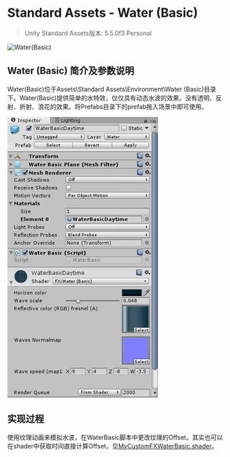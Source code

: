 # Standard Assets - Water (Basic)

> Unity Standard Assets版本: 5.5.0f3 Personal

![Water(Basic)](Water_basic.gif)


## Water (Basic) 简介及参数说明

Water(Basic)位于Assets\Standard Assets\Environment\Water (Basic)目录下。Water(Basic)提供简单的水特效，仅仅具有动态水波的效果。没有透明、反射、折射、浪花的效果。将Prefabs目录下的prefab拖入场景中即可使用。

![Water(Basic) inspector](water_basic_inspector.png)



## 实现过程

 使用纹理动画来模拟水波，在WaterBasic脚本中更改纹理的Offset。其实也可以在shader中获取时间直接计算Offset，见[MyCustomFXWaterBasic.shader](./MyCustomFXWaterBasic.shader)。